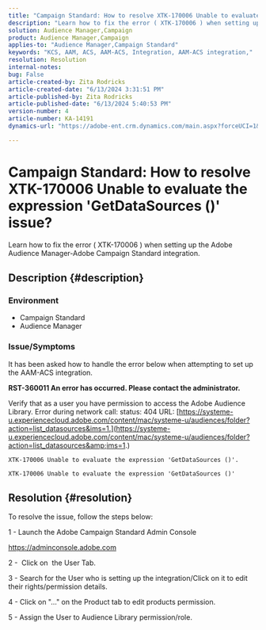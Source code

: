 ```yaml
---
title: "Campaign Standard: How to resolve XTK-170006 Unable to evaluate the expression 'GetDataSources ()' issue?"
description: "Learn how to fix the error ( XTK-170006 ) when setting up the Adobe Audience Manager-Adobe Campaign Standard integration."
solution: Audience Manager,Campaign
product: Audience Manager,Campaign
applies-to: "Audience Manager,Campaign Standard"
keywords: "KCS, AAM, ACS, AAM-ACS, Integration, AAM-ACS integration,"
resolution: Resolution
internal-notes: 
bug: False
article-created-by: Zita Rodricks
article-created-date: "6/13/2024 3:31:51 PM"
article-published-by: Zita Rodricks
article-published-date: "6/13/2024 5:40:53 PM"
version-number: 4
article-number: KA-14191
dynamics-url: "https://adobe-ent.crm.dynamics.com/main.aspx?forceUCI=1&pagetype=entityrecord&etn=knowledgearticle&id=5c4d840b-9a29-ef11-840a-002248084fbb"

---
```

# Campaign Standard: How to resolve XTK-170006 Unable to evaluate the expression 'GetDataSources ()' issue?


Learn how to fix the error ( XTK-170006 ) when setting up the Adobe Audience Manager-Adobe Campaign Standard integration.

## Description {#description}


### Environment

- Campaign Standard
- Audience Manager


### Issue/Symptoms

It has been asked how to handle the error below when attempting to set up the AAM-ACS integration.



<b>RST-360011 An error has occurred. Please contact the administrator.</b>

Verify that as a user you have permission to access the Adobe Audience Library. Error during network call: status: 404 URL: [https://systeme-u.experiencecloud.adobe.com/content/mac/systeme-u/audiences/folder?action=list_datasources&ims=1.](https://systeme-u.experiencecloud.adobe.com/content/mac/systeme-u/audiences/folder?action=list_datasources&amp;ims=1.)

`XTK-170006 Unable to evaluate the expression 'GetDataSources ()'.`

`XTK-170006 Unable to evaluate the expression 'GetDataSources ()'`


## Resolution {#resolution}


To resolve the issue, follow the steps below:



1 - Launch the Adobe Campaign Standard Admin Console

https://adminconsole.adobe.com

2 -  Click on  the User Tab.

3 - Search for the User who is setting up the integration/Click on it to edit their rights/permission details.

4 - Click on "..." on the Product tab to edit products permission.

5 - Assign the User to Audience Library permission/role.


